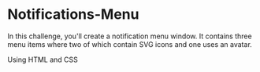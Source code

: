 # Notifications-Menu
In this challenge, you'll create a notification menu window. It contains three menu items where two of which contain SVG icons and one uses an avatar.

Using HTML and CSS

